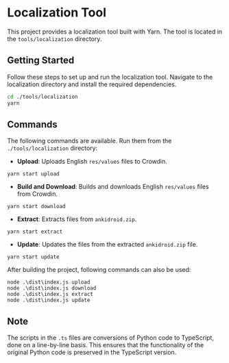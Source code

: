 # Localization Tool

This project provides a localization tool built with Yarn. The tool is located in the `tools/localization` directory.

## Getting Started

Follow these steps to set up and run the localization tool. Navigate to the localization directory and install the required dependencies.

```bash
cd ./tools/localization
yarn
```

## Commands

The following commands are available. Run them from the `./tools/localization` directory:

- **Upload**: Uploads English `res/values` files to Crowdin.
```
yarn start upload
```
- **Build and Download**: Builds and downloads English `res/values` files from Crowdin.
```
yarn start download
```
- **Extract**: Extracts files from `ankidroid.zip`.
```
yarn start extract
```
- **Update**: Updates the files from the extracted `ankidroid.zip` file.
```
yarn start update
```

After building the project, following commands can also be used:
```
node .\dist\index.js upload
node .\dist\index.js download
node .\dist\index.js extract
node .\dist\index.js update
```

## Note

The scripts in the `.ts` files are conversions of Python code to TypeScript, done on a line-by-line basis. This ensures that the functionality of the original Python code is preserved in the TypeScript version.
